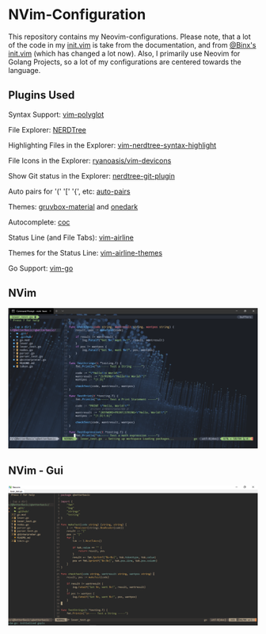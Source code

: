 # NVim-Configuration
This repository contains my Neovim-configurations. Please note, that a lot of the code in my [init.vim](/init.vim) is take from the documentation, and from [@Binx's init.vim](https://github.com/Binx-Codes/NeoVim-config) (which has changed a lot now). Also, I primarily use Neovim for Golang Projects, so a lot of my configurations are centered towards the language.

## Plugins Used

Syntax Support: [vim-polyglot](https://github.com/sheerun/vim-polyglot)

File Explorer: [NERDTree](https://github.com/scrooloose/NERDTree)

Highlighting Files in the Explorer: [vim-nerdtree-syntax-highlight](https://github.com/tiagofumo/vim-nerdtree-syntax-highlight)

File Icons in the Explorer: [ryanoasis/vim-devicons](https://github.com/ryanoasis/vim-devicons)

Show Git status in the Explorer: [nerdtree-git-plugin](https://github.com/Xuyuanp/nerdtree-git-plugin)

Auto pairs for '(' '\[' '{', etc: [auto-pairs](https://github.com/)

Themes: [gruvbox-material](https://github.com/sainnhe/gruvbox-material) and [onedark](https://github.com/joshdick/onedark.vim)

Autocomplete: [coc](https://github.com/neoclide/coc.nvim)

Status Line (and File Tabs): [vim-airline](https://github.com/vim-airline/vim-airline)

Themes for the Status Line: [vim-airline-themes](https://github.com/vim-airline/vim-airline-themes)

Go Support: [vim-go](https://github.com/fatih/vim-go)

## NVim

<img src="/nvim_image.png" />

## NVim - Gui

<img src="/nvim_qt_image.png" />
